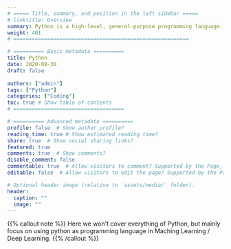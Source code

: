 ```yaml
---
# ===== Title, summary, and position in the left sidebar =====
# linktitle: Overview
summary: Python is a high-level, general-purpose programming language. Its design philosophy emphasizes code readability with the use of significant indentation. Its language constructs and object-oriented approach aim to help programmers write clear, logical code for small- and large-scale projects.
weight: 401
# =========================================================

# ========== Basic metadata ==========
title: Python
date: 2020-08-30
draft: false
 
authors: ["admin"]
tags: ["Python"]
categories: ["Coding"]
toc: true # Show table of contents
# ====================================

# ========== Advanced metadata ========== 
profile: false  # Show author profile?
reading_time: true # Show estimated reading time?
share: true  # Show social sharing links?
featured: true
comments: true  # Show comments?
disable_comment: false
commentable: true  # Allow visitors to comment? Supported by the Page, Post, and Book content types.
editable: false  # Allow visitors to edit the page? Supported by the Page, Post, and Book content types.

# Optional header image (relative to `assets/media/` folder).
header:
  caption: ""
  image: ""
---
```


{{% callout note %}}
Here we won't cover everything of Python, but mainly focus on using python as programming language in Maching Learning / Deep Learning.
{{% /callout %}}

<!-- ## Overview

- Quickly go-through: [Python Getting Started]({{< relref "py-basics/getting-started.md" >}})
- How to write python better: Check out the **Best Practice** section :muscle:

- Immigration of the notes written in Jupyter Lab:

  - [Numpy Getting Started]({{< relref "numpy/np-getting-started.md" >}})

  - [Pandas Getting Started]({{< relref "pandas/pandas-getting-started.md" >}})

  - [Matplotlib Getting Started]({{< relref "visualization/matplotlib-getting-started.md" >}})

    

- Issues met in practical and their solution -->